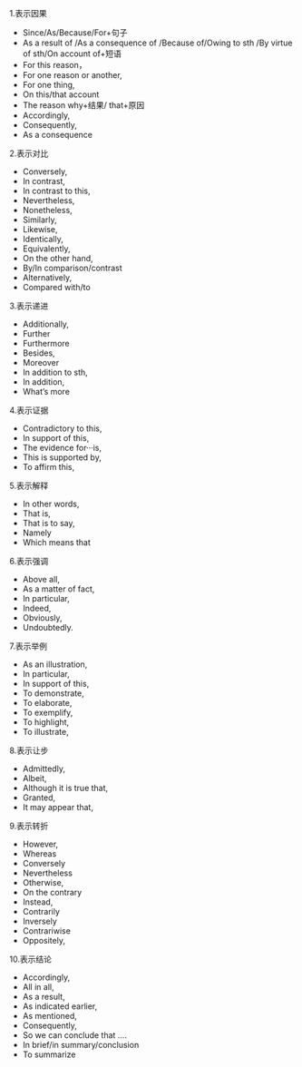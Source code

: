 1.表示因果

- Since/As/Because/For+句子
- As a result of /As a consequence of /Because of/Owing to sth /By virtue of sth/On account of+短语
- For this reason，
- For one reason or another,
- For one thing,
- On this/that account
- The reason why+结果/ that+原因
- Accordingly,
- Consequently,
- As a consequence

2.表示对比

- Conversely,
- In contrast,
- In contrast to this,
- Nevertheless,
- Nonetheless,
- Similarly,
- Likewise,
- Identically,
- Equivalently,
- On the other hand,
- By/In comparison/contrast
- Alternatively,
- Compared with/to

3.表示递进

- Additionally,
- Further
- Furthermore
- Besides,
- Moreover
- In addition to sth,
- In addition,
- What’s more

4.表示证据

- Contradictory to this,
- In support of this,
- The evidence for···is,
- This is supported by,
- To affirm this,

5.表示解释

- In other words,
- That is,
- That is to say,
- Namely
- Which means that

6.表示强调

- Above all,
- As a matter of fact,
- In particular,
- Indeed,
- Obviously,
- Undoubtedly.

7.表示举例

- As an illustration,
- In particular,
- In support of this,
- To demonstrate,
- To elaborate,
- To exemplify,
- To highlight,
- To illustrate,

8.表示让步

- Admittedly,
- Albeit,
- Although it is true that,
- Granted,
- It may appear that,

9.表示转折

- However,
- Whereas
- Conversely
- Nevertheless
- Otherwise,
- On the contrary
- Instead,
- Contrarily
- Inversely
- Contrariwise
- Oppositely,

10.表示结论

- Accordingly,
- All in all,
- As a result,
- As indicated earlier,
- As mentioned,
- Consequently,
- So we can conclude that ….
- In brief/in summary/conclusion
- To summarize